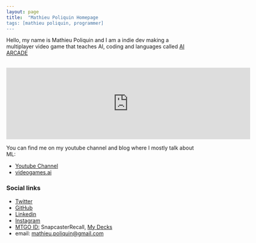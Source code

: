 ```yaml
---
layout: page
title:  "Mathieu Poliquin Homepage
tags: [mathieu poliquin, programmer]
---
```


Hello, my name is Mathieu Poliquin and I am a indie dev making a multiplayer video game that teaches AI, coding and languages
called [AI ARCADE](https://www.codemeon.com)

<br>
<iframe src="https://store.steampowered.com/widget/1059010/" frameborder="0" width="646" height="190"></iframe>
<br>

You can find me on my youtube channel and blog where I mostly talk about ML:
*   [Youtube Channel](https://www.youtube.com/c/mathieupoliquin)
*   [videogames.ai](https://www.videogames.ai)



### Social links
*   [Twitter](https://twitter.com/MatPoliquin)
*   [GitHub](https://github.com/MatPoliquin)
*   [Linkedin](https://www.linkedin.com/in/mathieupoliquin/)
*   [Instagram](https://www.instagram.com/matpoliquin/)  
*   [MTGO ID:](https://magic.wizards.com/en/mtgo) SnapcasterRecall, [My Decks](https://www.mtggoldfish.com/decks)
*   email: mathieu.poliquin@gmail.com




